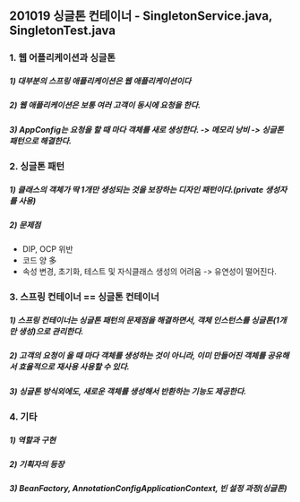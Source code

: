 ## 201019 싱글톤 컨테이너 - SingletonService.java, SingletonTest.java
### 1. 웹 어플리케이션과 싱글톤 
##### 1) 대부분의 스프링 애플리케이션은 웹 애플리케이션이다
##### 2) 웹 애플리케이션은 보통 여러 고객이 동시에 요청을 한다.
##### 3) AppConfig는 요청을 할 때 마다 객체를 새로 생성한다. -> 메모리 낭비 -> 싱글톤 패턴으로 해결한다.

### 2. 싱글톤 패턴
##### 1) 클래스의 객체가 딱 1개만 생성되는 것을 보장하는 디자인 패턴이다.(private 생성자를 사용)
##### 2) 문제점 
* DIP, OCP 위반
* 코드 양 多
* 속성 변경, 초기화, 테스트 및 자식클래스 생성의 어려움 -> 유연성이 떨어진다.

### 3. 스프링 컨테이너 == 싱글톤 컨테이너
##### 1) 스프링 컨테이너는 싱글톤 패턴의 문제점을 해결하면서, 객체 인스턴스를 싱글톤(1개만 생성)으로 관리한다.
##### 2) 고객의 요청이 올 때 마다 객체를 생성하는 것이 아니라, 이미 만들어진 객체를 공유해서 효율적으로 재사용 사용할 수 있다.
##### 3) 싱글톤 방식외에도, 새로운 객체를 생성해서 반환하는 기능도 제공한다.
         

### 4. 기타
##### 1) 역할과 구현
##### 2) 기획자의 등장
##### 3) BeanFactory, AnnotationConfigApplicationContext, 빈 설정 과정(싱글톤)
